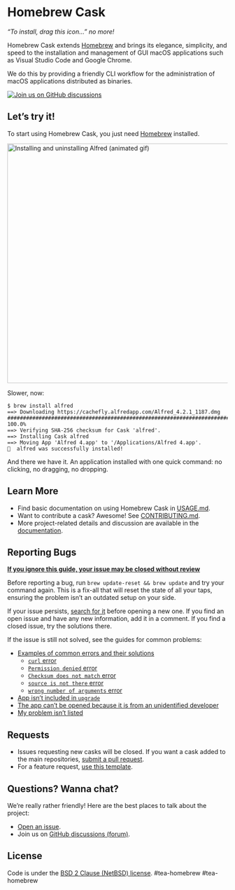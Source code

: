# Homebrew Cask

_“To install, drag this icon…” no more!_

Homebrew Cask extends [Homebrew](https://brew.sh) and brings its elegance, simplicity, and speed to the installation and management of GUI macOS applications such as Visual Studio Code and Google Chrome.

We do this by providing a friendly CLI workflow for the administration of macOS applications distributed as binaries.

[![Join us on GitHub discussions](https://img.shields.io/badge/github-discussions-informational)](https://github.com/orgs/Homebrew/discussions/categories/casks)

## Let’s try it!

To start using Homebrew Cask, you just need [Homebrew](https://brew.sh) installed.

<img src="https://i.imgur.com/FNNM6WL.gif" width="547" alt="Installing and uninstalling Alfred (animated gif)">

Slower, now:

```console
$ brew install alfred
==> Downloading https://cachefly.alfredapp.com/Alfred_4.2.1_1187.dmg
######################################################################## 100.0%
==> Verifying SHA-256 checksum for Cask 'alfred'.
==> Installing Cask alfred
==> Moving App 'Alfred 4.app' to '/Applications/Alfred 4.app'.
🍺  alfred was successfully installed!
```

And there we have it. An application installed with one quick command: no clicking, no dragging, no dropping.

## Learn More

* Find basic documentation on using Homebrew Cask in [USAGE.md](USAGE.md).
* Want to contribute a cask? Awesome! See [CONTRIBUTING.md](CONTRIBUTING.md).
* More project-related details and discussion are available in the [documentation](https://docs.brew.sh/Adding-Software-to-Homebrew#casks).

## Reporting Bugs

[**If you ignore this guide, your issue may be closed without review**](doc/faq/closing_issues_without_review.md)

Before reporting a bug, run `brew update-reset && brew update` and try your command again. This is a fix-all that will reset the state of all your taps, ensuring the problem isn’t an outdated setup on your side.

If your issue persists, [search for it](https://github.com/Homebrew/homebrew-cask/search?type=Issues) before opening a new one. If you find an open issue and have any new information, add it in a comment. If you find a closed issue, try the solutions there.

If the issue is still not solved, see the guides for common problems:

* [Examples of common errors and their solutions](doc/reporting_bugs/error_examples.md)
  * [`curl` error](doc/reporting_bugs/error_examples.md#curl-error)
  * [`Permission denied` error](doc/reporting_bugs/error_examples.md#permission-denied-error)
  * [`Checksum does not match` error](doc/reporting_bugs/error_examples.md#checksum-does-not-match-error)
  * [`source is not there` error](doc/reporting_bugs/error_examples.md#source-is-not-there-error)
  * [`wrong number of arguments` error](doc/reporting_bugs/error_examples.md#wrong-number-of-arguments-error)
* [App isn’t included in `upgrade`](https://docs.brew.sh/FAQ#why-arent-some-apps-included-during-brew-upgrade)
* [The app can’t be opened because it is from an unidentified developer](https://docs.brew.sh/FAQ#why-cant-i-open-a-mac-app-from-an-unidentified-developer)
* [My problem isn’t listed](https://github.com/Homebrew/homebrew-cask/issues/new?template=01_bug_report.yml)

## Requests

* Issues requesting new casks will be closed. If you want a cask added to the main repositories, [submit a pull request](https://github.com/Homebrew/homebrew-cask/blob/HEAD/CONTRIBUTING.md#adding-a-cask).
* For a feature request, [use this template](https://github.com/Homebrew/brew/issues/new?assignees=&labels=features&projects=&template=feature.yml).

## Questions? Wanna chat?

We’re really rather friendly! Here are the best places to talk about the project:

* [Open an issue](https://github.com/Homebrew/homebrew-cask/issues/new/choose).
* Join us on [GitHub discussions (forum)](https://github.com/orgs/Homebrew/discussions/categories/casks).

## License

Code is under the [BSD 2 Clause (NetBSD) license](LICENSE).
#tea-homebrew
#tea-homebrew
